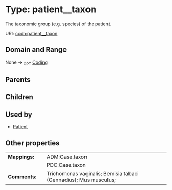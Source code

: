 
# Type: patient__taxon


The taxonomic group (e.g. species) of the patient.

URI: [ccdh:patient__taxon](https://example.org/ccdh/patient__taxon)


## Domain and Range

None ->  <sub>OPT</sub> [Coding](Coding.md)

## Parents


## Children


## Used by

 * [Patient](Patient.md)

## Other properties

|  |  |  |
| --- | --- | --- |
| **Mappings:** | | ADM:Case.taxon |
|  | | PDC:Case.taxon |
| **Comments:** | | Trichomonas vaginalis; Bemisia tabaci (Gennadius); Mus musculus;  |

